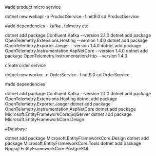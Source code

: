 

#add product micro service

dotnet new webapi -n ProductService -f net9.0
cd ProductService

#add dependencies - kafka , telmetry etc

dotnet add package Confluent.Kafka --version 2.1.0
dotnet add package OpenTelemetry.Extensions.Hosting --version 1.4.0
dotnet add package OpenTelemetry.Exporter.Jaeger --version 1.4.0
dotnet add package OpenTelemetry.Instrumentation.AspNetCore --version 1.4.0
dotnet add package OpenTelemetry.Instrumentation.Http --version 1.4.0


create order service

dotnet new worker -n OrderService -f net9.0
cd OrderService


#add dependencies

dotnet add package Confluent.Kafka --version 2.1.0
dotnet add package OpenTelemetry.Extensions.Hosting
dotnet add package OpenTelemetry.Exporter.Jaeger
dotnet add package OpenTelemetry.Instrumentation.AspNetCore
dotnet add package Microsoft.EntityFrameworkCore.SqlServer
dotnet add package Microsoft.EntityFrameworkCore.Design

#Database

dotnet add package Microsoft.EntityFrameworkCore.Design
dotnet add package Microsoft.EntityFrameworkCore.Tools
dotnet add package Npgsql.EntityFrameworkCore.PostgreSQL